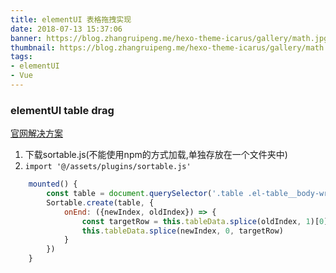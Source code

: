 ```yaml
---
title: elementUI 表格拖拽实现
date: 2018-07-13 15:37:06
banner: https://blog.zhangruipeng.me/hexo-theme-icarus/gallery/math.jpg
thumbnail: https://blog.zhangruipeng.me/hexo-theme-icarus/gallery/math.jpg
tags:
- elementUI
- Vue
---
```


### elementUI table drag

[官网解决方案](https://jsfiddle.net/gozhg07a/84/)
1. 下载sortable.js(不能使用npm的方式加载,单独存放在一个文件夹中)
2. `import '@/assets/plugins/sortable.js'`
```js
    mounted() {
        const table = document.querySelector('.table .el-table__body-wrapper tbody');
        Sortable.create(table, {
            onEnd: ({newIndex, oldIndex}) => {
                const targetRow = this.tableData.splice(oldIndex, 1)[0]
                this.tableData.splice(newIndex, 0, targetRow)
            }
        })
    }
```